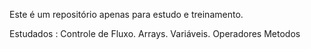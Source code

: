 Este é um repositório apenas para estudo e treinamento.

Estudados : 
Controle de Fluxo.
Arrays.
Variáveis.
Operadores
Metodos
